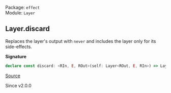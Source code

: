 Package: `effect`<br />
Module: `Layer`<br />

## Layer.discard

Replaces the layer's output with `never` and includes the layer only for its
side-effects.

**Signature**

```ts
declare const discard: <RIn, E, ROut>(self: Layer<ROut, E, RIn>) => Layer<never, E, RIn>
```

[Source](https://github.com/Effect-TS/effect/tree/main/packages/effect/src/Layer.ts#L278)

Since v2.0.0
